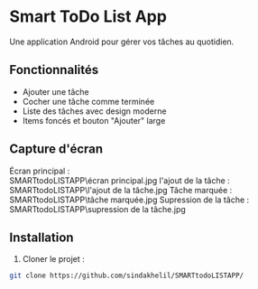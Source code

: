 # Smart ToDo List App

Une application Android pour gérer vos tâches au quotidien.

## Fonctionnalités
- Ajouter une tâche
- Cocher une tâche comme terminée
- Liste des tâches avec design moderne
- Items foncés et bouton "Ajouter" large

## Capture d'écran
Écran principal :  
SMARTtodoLISTAPP\écran principal.jpg
l'ajout de la tâche :  
SMARTtodoLISTAPP\l'ajout de la tâche.jpg
Tâche marquée :  
SMARTtodoLISTAPP\tâche marquée.jpg
Supression de la tâche :
SMARTtodoLISTAPP\supression de la tâche.jpg

## Installation
1. Cloner le projet :  
```bash
git clone https://github.com/sindakhelil/SMARTtodoLISTAPP/

